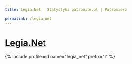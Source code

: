 ```yaml
---
title: Legia.Net | Statystyki patronite.pl | Patromierz

permalink: /legia_net
---
```


# [Legia.Net](https://patronite.pl/legia_net)

{% include profile.md name="legia_net" prefix="l" %}
